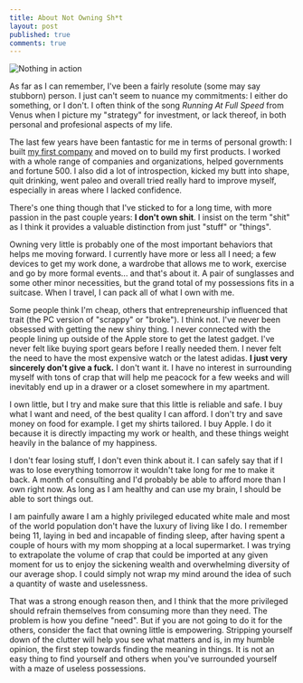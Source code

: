 ```yaml
---
title: About Not Owning Sh*t
layout: post
published: true
comments: true
---
```


![Nothing in action](http://distilleryimage9.s3.amazonaws.com/ab3ebf1e252f11e2a5bc22000a9e2899_7.jpg)

As far as I can remember, I've been a fairly resolute (some may say stubborn) person. I just can't seem to nuance my commitments: I either do something, or I don't. I often think of the song *Running At Full Speed* from Venus when I picture my "strategy" for investment, or lack thereof, in both personal and profesional aspects of my life.

The last few years have been fantastic for me in terms of personal growth: I built [my first company](http://wiredcraft.com) and moved on to build my first products. I worked with a whole range of companies and organizations, helped governments and fortune 500. I also did a lot of introspection, kicked my butt into shape, quit drinking, went paleo and overall tried really hard to improve myself, especially in areas where I lacked confidence.

There's one thing though that I've sticked to for a long time, with more passion in the past couple years: **I don't own shit**. I insist on the term "shit" as I think it provides a valuable distinction from just "stuff" or "things".

Owning very little is probably one of the most important behaviors that helps me moving forward. I currently have more or less all I need; a few devices to get my work done, a wardrobe that allows me to work, exercise and go by more formal events... and that's about it. A pair of sunglasses and some other minor necessities, but the grand total of my possessions fits in a suitcase. When I travel, I can pack all of what I own with me.

Some people think I'm cheap, others that entrepreneurship influenced that trait (the PC version of "scrappy" or "broke"). I think not. I've never been obsessed with getting the new shiny thing. I never connected with the people lining up outside of the Apple store to get the latest gadget. I've never felt like buying sport gears before I really needed them. I never felt the need to have the most expensive watch or the latest adidas. **I just very sincerely don't give a fuck.** I don't want it. I have no interest in surrounding myself with tons of crap that will help me peacock for a few weeks and will inevitably end up in a drawer or a closet somewhere in my apartment.

I own little, but I try and make sure that this little is reliable and safe. I buy what I want and need, of the best quality I can afford. I don't try and save money on food for example. I get my shirts tailored. I buy Apple. I do it because it is directly impacting my work or health, and these things weight heavily in the balance of my happiness.

I don't fear losing stuff, I don't even think about it. I can safely say that if I was to lose everything tomorrow it wouldn't take long for me to make it back. A month of consulting and I'd probably be able to afford more than I own right now. As long as I am healthy and can use my brain, I should be able to sort things out.

I am painfully aware I am a highly privileged educated white male and most of the world population don't have the luxury of living like I do. I remember being 11, laying in bed and incapable of finding sleep, after having spent a couple of hours with my mom shopping at a local supermarket. I was trying to extrapolate the volume of crap that could be imported at any given moment for us to enjoy the sickening wealth and overwhelming diversity of our average shop. I could simply not wrap my mind around the idea of such a quantity of waste and uselessness.

That was a strong enough reason then, and I think that the more privileged should refrain themselves from consuming more than they need. The problem is how you define "need". But if you are not going to do it for the others, consider the fact that owning little is empowering. Stripping yourself down of the clutter will help you see what matters and is, in my humble opinion, the first step towards finding the meaning in things. It is not an easy thing to find yourself and others when you've surrounded yourself with a maze of useless possessions.
